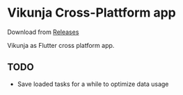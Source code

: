 # Vikunja Cross-Plattform app

Download from [Releases](https://github.com/go-vikunja/app/releases/latest)

Vikunja as Flutter cross platform app.

## TODO
- Save loaded tasks for a while to optimize data usage
